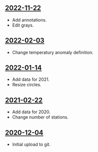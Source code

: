## [2022-11-22](https://github.com/faktaoklimatu/graphics/blob/cba32904beab1c7a0d4e042e3b5c2b1bea76a5a4/data-visualization/infographics/climate-indicators/world/world-temperature-anomaly-over-time/cs-teplotni-anomalie.ai)

- Add annotations.
- Edit grays.

## [2022-02-03](https://github.com/faktaoklimatu/graphics/blob/8c3bb69b1afb5b31dda5fb86318862083139b18b/data-visualization/climate-indicators/world/world-temperature-anomaly-over-time/cs-teplotni-anomalie.ai)

- Change temperatury anomaly definition.

## [2022-01-14](https://github.com/faktaoklimatu/graphics/blob/4af75da2569009dff4e9acec3bcf88edeabf3889/data-visualization/climate-indicators/world/world-temperature-anomaly-over-time/cs-teplotni-anomalie.ai)

- Add data for 2021.
- Resize circles.

## [2021-02-22](https://github.com/faktaoklimatu/graphics/blob/fbb395dfcb59ae5b68331d3e094d685fe35659f6/data-visualization/climate-indicators/world/world-temperature-anomaly-over-time/cs-teplotni-anomalie.ai)

- Add data for 2020.
- Change number of stations.

## [2020-12-04](https://github.com/faktaoklimatu/graphics/blob/bfd2081a88037fc2f774a88a620aff3370d990e0/Data%20visualization/Climate%20indicators/World/World%20temperature%20anomaly%20over%20time/cs-teplotni-anomalie.ai)

- Initial upload to git.

